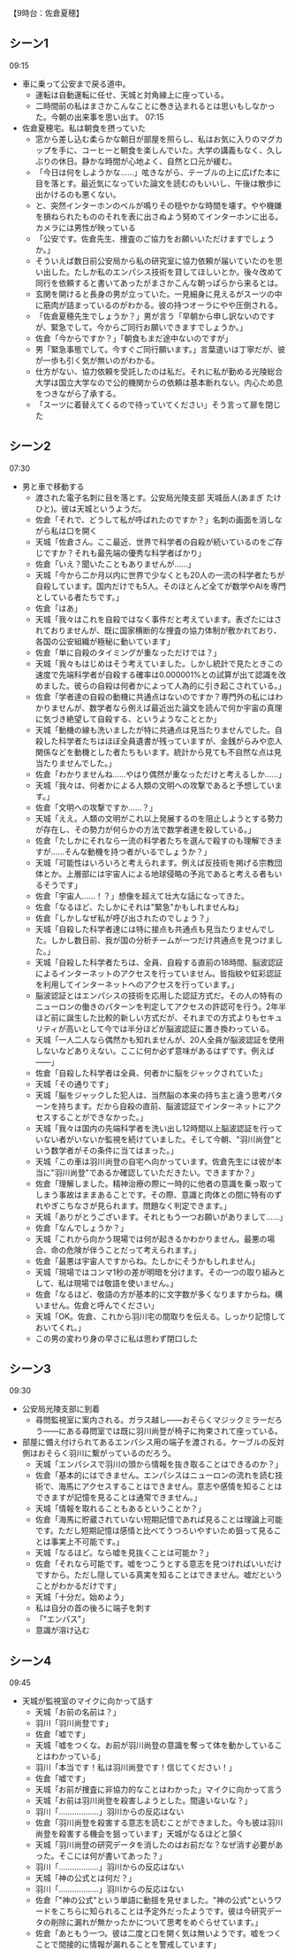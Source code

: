 【9時台：佐倉夏穂】

## シーン1
09:15
- 車に乗って公安まで戻る道中。
    - 運転は自動運転に任せ、天城と対角線上に座っている。
    - 二時間前の私はまさかこんなことに巻き込まれるとは思いもしなかった。今朝の出来事を思い出す。
07:15
- 佐倉夏穂宅。私は朝食を摂っていた
    - 窓から差し込む柔らかな朝日が部屋を照らし、私はお気に入りのマグカップを手に、コーヒーと朝食を楽しんでいた。大学の講義もなく、久しぶりの休日。静かな時間が心地よく、自然と口元が緩む。
    - 「今日は何をしようかな……」呟きながら、テーブルの上に広げた本に目を落とす。最近気になっていた論文を読むのもいいし、午後は散歩に出かけるのも悪くない。
    - と、突然インターホンのベルが鳴りその穏やかな時間を壊す。やや機嫌を損ねられたもののそれを表に出さぬよう努めてインターホンに出る。カメラには男性が映っている
    - 「公安です。佐倉先生、捜査のご協力をお願いいただけますでしょうか。」
    - そういえば数日前公安局から私の研究室に協力依頼が届いていたのを思い出した。たしか私のエンパシス技術を貸してほしいとか。後々改めて同行を依頼すると書いてあったがまさかこんな朝っぱらから来るとは。
    - 玄関を開けると長身の男が立っていた。一見細身に見えるがスーツの中に筋肉が詰まっているのがわかる。彼の持つオーラにやや圧倒される。
    - 「佐倉夏穂先生でしょうか？」男が言う「早朝から申し訳ないのですが、緊急でして。今からご同行お願いできますでしょうか。」
    - 佐倉「今からですか？」「朝食もまだ途中ないのですが」
    - 男「緊急事態でして。今すぐご同行願います。」言葉遣いは丁寧だが、彼が一歩も引く気が無いのがわかる。
    - 仕方がない、協力依頼を受託したのは私だ。それに私が勤める光陵総合大学は国立大学なので公的機関からの依頼は基本断れない。内心ため息をつきながら了承する。
    - 「スーツに着替えてくるので待っていてください」そう言って扉を閉じた

## シーン2
07:30
- 男と車で移動する
    - 渡された電子名刺に目を落とす。公安局光陵支部 天城岳人(あまぎ たけひと)。彼は天城というようだ。
    - 佐倉「それで、どうして私が呼ばれたのですか？」名刺の画面を消しながら私は口を開く
    - 天城「佐倉さん。ここ最近、世界で科学者の自殺が続いているのをご存じですか？それも最先端の優秀な科学者ばかり」
    - 佐倉「いえ？聞いたこともありませんが……」
    - 天城「今から二か月以内に世界で少なくとも20人の一流の科学者たちが自殺しています。国内だけでも5人。そのほとんど全てが数学やAIを専門としている者たちです。」
    - 佐倉「はあ」
    - 天城「我々はこれを自殺ではなく事件だと考えています。表ざたにはされておりませんが、既に国家横断的な捜査の協力体制が敷かれており、各国の公安組織が極秘に動いています」
    - 佐倉「単に自殺のタイミングが重なっただけでは？」
    - 天城「我々もはじめはそう考えていました。しかし統計で見たときこの速度で先端科学者が自殺する確率は0.000001%との試算が出て認識を改めました。彼らの自殺は何者かによって人為的に引き起こされている。」
    - 佐倉「学者達の自殺の動機に共通点はないのですか？専門外の私にはわかりませんが、数学者なら例えば最近出た論文を読んで何か宇宙の真理に気づき絶望して自殺する、というようなこととか」
    - 天城「動機の線も洗いましたが特に共通点は見当たりませんでした。自殺した科学者たちはほぼ全員遺書が残っていますが、金銭がらみや恋人関係などを動機とした者たちもいます。統計から見ても不自然な点は見当たりませんでした。」
    - 佐倉「わかりませんね……やはり偶然が重なっただけと考えるしか……」
    - 天城「我々は、何者かによる人類の文明への攻撃であると予想しています。」
    - 佐倉「文明への攻撃ですか……？」
    - 天城「ええ。人類の文明がこれ以上発展するのを阻止しようとする勢力が存在し、その勢力が何らかの方法で数学者達を殺している。」
    - 佐倉「たしかにそれなら一流の科学者たちを選んで殺すのも理解できますが……そんな動機を持つ者がいるでしょうか？」
    - 天城「可能性はいろいろと考えられます。例えば反技術を掲げる宗教団体とか。上層部には宇宙人による地球侵略の予兆であると考える者もいるそうです」
    - 佐倉「宇宙人……！？」想像を超えて壮大な話になってきた。
    - 佐倉「なるほど、たしかにそれは"緊急"かもしれませんね」
    - 佐倉「しかしなぜ私が呼び出されたのでしょう？」
    - 天城「自殺した科学者達には特に接点も共通点も見当たりませんでした。しかし数日前、我が国の分析チームが一つだけ共通点を見つけました。」
    - 天城「自殺した科学者たちは、全員、自殺する直前の18時間、脳波認証によるインターネットのアクセスを行っていません。皆指紋や虹彩認証を利用してインターネットへのアクセスを行っています。」
    - 脳波認証とはエンパシスの技術を応用した認証方式だ。その人の特有のニューロンの働きのパターンを判定してアクセスの許認可を行う。2年半ほど前に誕生した比較的新しい方式だが、それまでの方式よりもセキュリティが高いとして今では半分ほどが脳波認証に置き換わっている。
    - 天城「一人二人なら偶然かも知れませんが、20人全員が脳波認証を使用しないなどありえない。ここに何か必ず意味があるはずです。例えば――」
    - 佐倉「自殺した科学者は全員、何者かに脳をジャックされていた」
    - 天城「その通りです」
    - 天城「脳をジャックした犯人は、当然脳の本来の持ち主と違う思考パターンを持ちます。だから自殺の直前、脳波認証でインターネットにアクセスすることができなかった。」
    - 天城「我々は国内の先端科学者を洗い出し12時間以上脳波認証を行っていない者がいないか監視を続けていました。そして今朝、"羽川尚登"という数学者がその条件に当てはまった。」
    - 天城「この車は羽川尚登の自宅へ向かっています。佐倉先生には彼が本当に"羽川尚登"であるか確認していただきたい。できますか？」
    - 佐倉「理解しました。精神治療の際に一時的に他者の意識を乗っ取ってしまう事故はままあることです。その際、意識と肉体との間に特有のずれやぎこちなさが見られます。問題なく判定できます。」
    - 天城「ありがとうございます。それともう一つお願いがありまして……」
    - 佐倉「なんでしょうか？」
    - 天城「これから向かう現場では何が起きるかわかりません。最悪の場合、命の危険が伴うことだって考えられます。」
    - 佐倉「最悪は宇宙人ですからね。たしかにそうかもしれません」
    - 天城「現場ではコンマ1秒の差が明暗を分けます。その一つの取り組みとして、私は現場では敬語を使いません。」
    - 佐倉「なるほど、敬語の方が基本的に文字数が多くなりますからね。構いません。佐倉と呼んでください」
    - 天城「OK。佐倉、これから羽川宅の間取りを伝える。しっかり記憶しておいてくれ。」
    - この男の変わり身の早さに私は思わず閉口した

## シーン3
09:30
- 公安局光陵支部に到着
    - 尋問監視室に案内される。ガラス越し――おそらくマジックミラーだろう――にある尋問室では既に羽川尚登が椅子に拘束されて座っている。
- 部屋に備え付けられてあるエンパシス用の端子を渡される。ケーブルの反対側はおそらく羽川に繋がっているのだろう。
    - 天城「エンパシスで羽川の頭から情報を抜き取ることはできるのか？」
    - 佐倉「基本的にはできません。エンパシスはニューロンの流れを読む技術で、海馬にアクセスすることはできません。意志や感情を知ることはできますが記憶を見ることは通常できません。」
    - 天城「情報を取れることもあるということか？」
    - 佐倉「海馬に貯蔵されていない短期記憶であれば見ることは理論上可能です。ただし短期記憶は感情と比べてうつろいやすいため狙って見ることは事実上不可能です。」
    - 天城「なるほど。なら嘘を見抜くことは可能か？」
    - 佐倉「それなら可能です。嘘をつこうとする意志を見つければいいだけですから。ただし隠している真実を知ることはできません。嘘だということがわかるだけです」
    - 天城「十分だ。始めよう」
    - 私は自分の首の後ろに端子を刺す
    - 「"エンパス"」
    - 意識が溶け込む

## シーン4
09:45
- 天城が監視室のマイクに向かって話す
    - 天城「お前の名前は？」
    - 羽川「羽川尚登です」
    - 佐倉「嘘です」
    - 天城「嘘をつくな。お前が羽川尚登の意識を奪って体を動かしていることはわかっている」
    - 羽川「本当です！私は羽川尚登です！信じてください！」
    - 佐倉「嘘です」
    - 天城「お前が捜査に非協力的なことはわかった」マイクに向かって言う
    - 天城「お前は羽川尚登を殺害しようとした。間違いないな？」
    - 羽川「………………」羽川からの反応はない
    - 佐倉「羽川尚登を殺害する意志を読むことができました。今も彼は羽川尚登を殺害する機会を狙っています」天城がなるほどと頷く
    - 天城「羽川尚登の研究データを消したのはお前だな？なぜ消す必要があった。そこには何が書いてあった？」
    - 羽川「………………」羽川からの反応はない
    - 天城「神の公式とは何だ？」
    - 羽川「………………」羽川からの反応はない
    - 佐倉「"神の公式"という単語に動揺を見せました。"神の公式"というワードをこちらに知られることは予定外だったようです。彼は今研究データの削除に漏れが無かったかについて思考をめぐらせています。」
    - 佐倉「あともう一つ。彼は二度と口を開く気は無いようです。嘘をつくことで間接的に情報が漏れることを警戒しています」